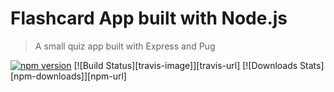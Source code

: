# Flashcard App built with Node.js

> A small quiz app built with Express and Pug

[![npm version](https://badge.fury.io/js/body-parser.svg)](https://badge.fury.io/js/body-parser)
[![Build Status][travis-image]][travis-url]
[![Downloads Stats][npm-downloads]][npm-url]
